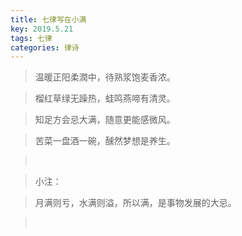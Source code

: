 ```yaml
---
title: 七律写在小满
key: 2019.5.21
tags: 七律
categories: 律诗
---
```


<blockquote class="blockquote-center">温暖正阳柔潤中，待熟浆饱麦香浓。
</blockquote>
<blockquote class="blockquote-center">榴红草绿无躁热，蛙鸣燕啼有清灵。
</blockquote>
<blockquote class="blockquote-center">知足方会忌大满，随意更能感微风。
</blockquote>
<blockquote class="blockquote-center">苦菜一盘酒一碗，醺然梦想是养生。
</blockquote>
<blockquote class="blockquote-center"></br>
</blockquote>
<blockquote class="blockquote-center">小注：
</blockquote>
<blockquote class="blockquote-center">月满则亏，水满则溢，所以满，是事物发展的大忌。
</blockquote>
<blockquote class="blockquote-center"></br>
</blockquote>
